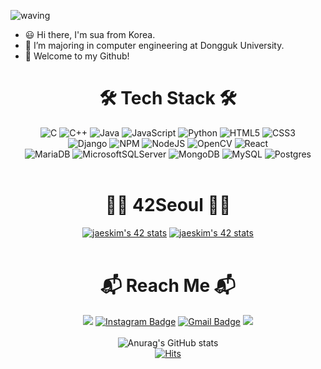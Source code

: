 ![waving](https://capsule-render.vercel.app/api?type=waving&height=200&text=sua-github!&fontAlign=80&fontAlignY=40&color=gradient)

- 😃 Hi there, I'm sua from Korea.
- 🌱 I’m majoring in computer engineering at Dongguk University.
- 🚀 Welcome to my Github!

<div align=center>
  <h1> 🛠 Tech Stack 🛠  </h1>
  
  ![C](https://img.shields.io/badge/c-%2300599C.svg?style=for-the-badge&logo=c&logoColor=white)
  ![C++](https://img.shields.io/badge/c++-%2300599C.svg?style=for-the-badge&logo=c%2B%2B&logoColor=white)
  ![Java](https://img.shields.io/badge/java-%23ED8B00.svg?style=for-the-badge&logo=java&logoColor=white)
  ![JavaScript](https://img.shields.io/badge/javascript-%23323330.svg?style=for-the-badge&logo=javascript&logoColor=%23F7DF1E)
  ![Python](https://img.shields.io/badge/python-3670A0?style=for-the-badge&logo=python&logoColor=ffdd54)
  ![HTML5](https://img.shields.io/badge/html5-%23E34F26.svg?style=for-the-badge&logo=html5&logoColor=white)
  ![CSS3](https://img.shields.io/badge/css3-%231572B6.svg?style=for-the-badge&logo=css3&logoColor=white)
  <br>
  ![Django](https://img.shields.io/badge/django-%23092E20.svg?style=for-the-badge&logo=django&logoColor=white)
  ![NPM](https://img.shields.io/badge/NPM-%23000000.svg?style=for-the-badge&logo=npm&logoColor=white)
  ![NodeJS](https://img.shields.io/badge/node.js-6DA55F?style=for-the-badge&logo=node.js&logoColor=white)
  ![OpenCV](https://img.shields.io/badge/opencv-%23white.svg?style=for-the-badge&logo=opencv&logoColor=white)
  ![React](https://img.shields.io/badge/react-%2320232a.svg?style=for-the-badge&logo=react&logoColor=%2361DAFB)
  <br>
  ![MariaDB](https://img.shields.io/badge/MariaDB-003545?style=for-the-badge&logo=mariadb&logoColor=white)
  ![MicrosoftSQLServer](https://img.shields.io/badge/Microsoft%20SQL%20Sever-CC2927?style=for-the-badge&logo=microsoft%20sql%20server&logoColor=white)
  ![MongoDB](https://img.shields.io/badge/MongoDB-%234ea94b.svg?style=for-the-badge&logo=mongodb&logoColor=white)
  ![MySQL](https://img.shields.io/badge/mysql-%2300f.svg?style=for-the-badge&logo=mysql&logoColor=white)
  ![Postgres](https://img.shields.io/badge/postgres-%23316192.svg?style=for-the-badge&logo=postgresql&logoColor=white)
  <br><br>
  
  <h1> 🏳‍🌈 42Seoul 🏳‍🌈 </h1>
    
  [![jaeskim's 42 stats](https://badge42.herokuapp.com/api/stats/sujang?cursus=C%20Piscine)](https://github.com/JaeSeoKim/badge42)
  [![jaeskim's 42 stats](https://badge42.herokuapp.com/api/stats/sujang)](https://github.com/JaeSeoKim/badge42)
  <br><br>
  
  <h1> 📬 Reach Me 📬  </h1>
  
  <a href="https://github.com/sua1223" target="_blank"><img src="https://img.shields.io/badge/github-000000?style=flat-square&logo=Github&logoColor=white"/></a>
[![Instagram Badge](https://img.shields.io/badge/-Instagram-dd2a7b?style=flat-square&logo=instagram&logoColor=white&link=https://www.instagram.com/sua_1223/)](https://www.instagram.com/sua_1223/) 
[![Gmail Badge](https://img.shields.io/badge/-Gmail-d14836?style=flat-square&logo=Gmail&logoColor=white&link=mailto:sooa9918@dgu.ac.kr)](mailto:sooa9918@dgu.ac.kr)
<a href="https://velog.io/@sua1223"><img src="https://img.shields.io/badge/Velog-82F9B7?style=flat-square&logo=Vimeo&logoColor=white&link=https://velog.io/@sua1223"/></a>
  <br><br>
  ![Anurag's GitHub stats](https://github-readme-stats.vercel.app/api?username=sua1223&show_icons=true&theme=buefy)<br>
  [![Hits](https://hits.seeyoufarm.com/api/count/incr/badge.svg?url=https://github.com/sua1223)](https://hits.seeyoufarm.com) 
  
</div>
  
